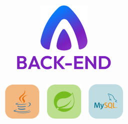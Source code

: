 <p align="center">
 <img src="images/Logo.png" alt="HTML" width="150" />
</p>
<p align="center" >
 <img src="images/BACK-END.png" alt="HTML" width="300" />
</p>


<br>
<!-- Primeira linha de imagens -->
<p align="center">
  <img src="images/Java.png" alt="HTML" width="110" />
  &nbsp;&nbsp;&nbsp;&nbsp;
  <img src="images/Spring.png" alt="CSS" width="110" />
  &nbsp;&nbsp;&nbsp;&nbsp;
  <img src="images/MySQL.png" alt="JavaScript" width="110" />
</p>
